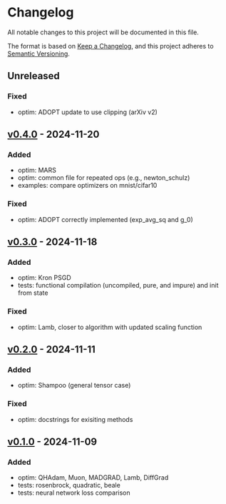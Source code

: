 # Changelog

All notable changes to this project will be documented in this file.

The format is based on [Keep a Changelog](https://keepachangelog.com/en/1.0.0/),
and this project adheres to [Semantic Versioning](https://semver.org/spec/v2.0.0.html).

## Unreleased

### Fixed
- optim: ADOPT update to use clipping (arXiv v2)

## [v0.4.0](https://github.com/stockeh/mlx-optimizers/releases/tag/v0.4.0) - 2024-11-20

### Added
- optim: MARS
- optim: common file for repeated ops (e.g., newton_schulz)
- examples: compare optimizers on mnist/cifar10 

### Fixed
- optim: ADOPT correctly implemented (exp_avg_sq and g_0)

## [v0.3.0](https://github.com/stockeh/mlx-optimizers/releases/tag/v0.3.0) - 2024-11-18

### Added
- optim: Kron PSGD
- tests: functional compilation (uncompiled, pure, and impure) and init from state

### Fixed
- optim: Lamb, closer to algorithm with updated scaling function

## [v0.2.0](https://github.com/stockeh/mlx-optimizers/releases/tag/v0.2.0) - 2024-11-11

### Added
- optim: Shampoo (general tensor case)

### Fixed
- optim: docstrings for exisiting methods

## [v0.1.0](https://github.com/stockeh/mlx-optimizers/releases/tag/v0.1.0) - 2024-11-09

### Added
- optim: QHAdam, Muon, MADGRAD, Lamb, DiffGrad
- tests: rosenbrock, quadratic, beale
- tests: neural network loss comparison
